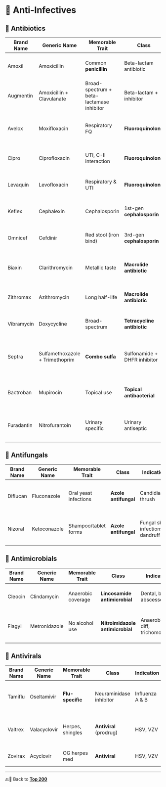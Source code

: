 # 🦠 Anti-Infectives

## 💊 Antibiotics

| Brand Name | Generic Name | Memorable Trait | Class | Indication | Memorization Tip |
|------------|--------------|-----------------|-------|------------|------------------|
| Amoxil     | Amoxicillin  | Common **penicillin** | Beta-lactam antibiotic | Bacterial infections | “Amox = amoxicillin” is nearly identical |
| Augmentin  | Amoxicillin + Clavulanate | Broad-spectrum + beta-lactamase inhibitor | Beta-lactam + inhibitor | Resistant bacterial infections | “Augmented Amoxil”; aug = enhanced |
| Avelox     | Moxifloxacin | Respiratory FQ | **Fluoroquinolone** | Pneumonia, sinusitis | “Ave = advanced”; moxifloxacin = MOXIE for lungs |
| Cipro      | Ciprofloxacin | UTI, C-II interaction | **Fluoroquinolone** | UTI, anthrax, GI | “Cipro for Cystitis”; ends in -floxacin |
| Levaquin   | Levofloxacin | Respiratory & UTI | **Fluoroquinolone** | Pneumonia, UTI | “Levo = left-flank attack on bugs”; -floxacin |
| Keflex     | Cephalexin   | Cephalosporin | 1st-gen **cephalosporin** | Skin, soft tissue, UTI | “Keflex = ceph-flex”; cephalexin = cephalosporin |
| Omnicef    | Cefdinir     | Red stool (iron bind) | 3rd-gen **cephalosporin** | Respiratory, sinus, ear | “Omni = broad”; cefdinir = cephalosporin |
| Biaxin     | Clarithromycin | Metallic taste | **Macrolide antibiotic** | Respiratory, H. pylori | “Biaxin = big ax on bacteria”; clarithro = clear throat |
| Zithromax  | Azithromycin | Long half-life | **Macrolide antibiotic** | Respiratory, skin, STIs | “Z-pack = Zithromax”; azithro → zithro |
| Vibramycin | Doxycycline  | Broad-spectrum | **Tetracycline antibiotic** | Acne, Lyme, atypicals | “Vibrate with Vibramycin”; doxy = tetracycline |
| Septra     | Sulfamethoxazole + Trimethoprim | **Combo sulfa** | Sulfonamide + DHFR inhibitor | UTI, MRSA, PCP | “SEParate actions combined”; trimethoprim = trim-down folate |
| Bactroban  | Mupirocin    | Topical use | **Topical antibacterial** | Impetigo, MRSA nasal | “BAN bacteria on skin”; mupirocin = mup-it-on skin |
| Furadantin | Nitrofurantoin | Urinary specific | Urinary antiseptic | UTI | “Fura = urine fury”; nitrofurantoin = nitro for nitrites |

## 🍄 Antifungals

| Brand Name | Generic Name | Memorable Trait | Class | Indication | Memorization Tip |
|------------|--------------|-----------------|-------|------------|------------------|
| Diflucan   | Fluconazole  | Oral yeast infections | **Azole antifungal** | Candidiasis, thrush | “Flu-flu fungus = Fluconazole”; Diflucan = Defeat fungus |
| Nizoral    | Ketoconazole | Shampoo/tablet forms | **Azole antifungal** | Fungal skin infections, dandruff | “Keto vs fungus”; Nizoral = anti-itch/nizzy fix |

## 🧬 Antimicrobials

| Brand Name | Generic Name | Memorable Trait | Class | Indication | Memorization Tip |
|------------|--------------|-----------------|-------|------------|------------------|
| Cleocin    | Clindamycin  | Anaerobic coverage | **Lincosamide antimicrobial** | Dental, bone, abscesses | “Clean with Cleocin”; clinda = cleanse deep |
| Flagyl     | Metronidazole | No alcohol use | **Nitroimidazole antimicrobial** | Anaerobic, C. diff, trichomoniasis | “Flag down alcohol”; metro = metallic taste & anaerobes |

## 🧪 Antivirals

| Brand Name | Generic Name | Memorable Trait | Class | Indication | Memorization Tip |
|------------|--------------|-----------------|-------|------------|------------------|
| Tamiflu    | Oseltamivir  | **Flu-specific** | Neuraminidase inhibitor | Influenza A & B | “Tame the flu”; oseltamivir = **antiviral** assault |
| Valtrex    | Valacyclovir | Herpes, shingles | **Antiviral** (prodrug) | HSV, VZV | “Val = value add to acyclovir”; longer-lasting than Zovirax |
| Zovirax    | Acyclovir    | OG herpes med | **Antiviral** | HSV, VZV | “Z-virus-ax”; acyclovir = active |

---

🔙🔗 Back to [**Top 200**](../iv_top_200.md)
